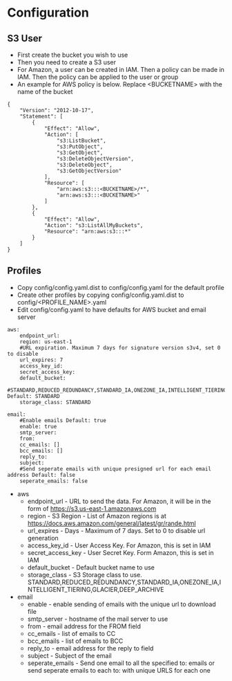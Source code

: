 # Configuration

## S3 User
- First create the bucket you wish to use
- Then you need to create a S3 user
- For Amazon, a user can be created in IAM.  Then a policy can be made in IAM.  Then the policy can be applied to the user or group
- An example for AWS policy is below.  Replace \<BUCKETNAME\> with the name of the bucket
```
{
    "Version": "2012-10-17",
    "Statement": [
        {
            "Effect": "Allow",
            "Action": [
                "s3:ListBucket",
                "s3:PutObject",
                "s3:GetObject",
                "s3:DeleteObjectVersion",
                "s3:DeleteObject",
                "s3:GetObjectVersion"
            ],
            "Resource": [
                "arn:aws:s3:::<BUCKETNAME>/*",
                "arn:aws:s3:::<BUCKETNAME>"
            ]
        },
        {
            "Effect": "Allow",
            "Action": "s3:ListAllMyBuckets",
            "Resource": "arn:aws:s3:::*"
        }
    ]
}
```

## Profiles
- Copy config/config.yaml.dist to config/config.yaml for the default profile
- Create other profiles by copying config/config.yaml.dist to config/<PROFILE_NAME>.yaml
- Edit config/config.yaml to have defaults for AWS bucket and email server
```
aws:
    endpoint_url:
    region: us-east-1
    #URL expiration. Maximum 7 days for signature version s3v4, set 0 to disable
    url_expires: 7
    access_key_id:
    secret_access_key:
    default_bucket:
    #STANDARD,REDUCED_REDUNDANCY,STANDARD_IA,ONEZONE_IA,INTELLIGENT_TIERING,GLACIER,DEEP_ARCHIVE Default: STANDARD
    storage_class: STANDARD

email:
    #Enable emails Default: true
    enable: true
    smtp_server:
    from:
    cc_emails: []
    bcc_emails: []
    reply_to:
    subject:
    #Send seperate emails with unique presigned url for each email address Default: false
    seperate_emails: false
```
* aws
   * endpoint_url - URL to send the data.  For Amazon, it will be in the form of https://s3.us-east-1.amazonaws.com
   * region - S3 Region - List of Amazon regions is at https://docs.aws.amazon.com/general/latest/gr/rande.html
   * url_expires - Days - Maximum of 7 days.  Set to 0 to disable url generation
   * access_key_id - User Access Key.  For Amazon, this is set in IAM
   * secret_access_key - User Secret Key.  Form Amazon, this is set in IAM 
   * default_bucket - Default bucket name to use
   * storage_class - S3 Storage class to use.  STANDARD,REDUCED_REDUNDANCY,STANDARD_IA,ONEZONE_IA,INTELLIGENT_TIERING,GLACIER,DEEP_ARCHIVE
* email
   * enable - enable sending of emails with the unique url to download file
   * smtp_server - hostname of the mail server to use
   * from - email address for the FROM field
   * cc_emails - list of emails to CC
   * bcc_emails - list of emails to BCC
   * reply_to - email address for the reply to field
   * subject - Subject of the email
   * seperate_emails - Send one email to all the specified to: emails or send seperate emails to each to: with unique URLS for each one


